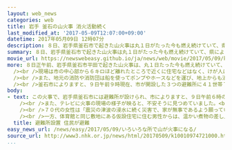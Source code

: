 ```yaml
---
layout: web_news
categories: web
title: 岩手 釜石の山火事 消火活動続く
last_modified_at: '2017-05-09T12:07:00+09:00'
datetime: 2017年05月09日 12時07分
description: ８日、岩手県釜石市で起きた山火事は丸１日がたった今も燃え続けていて、県によりますと、これまでに山林およそ４００ヘクタールが焼けました。県や自衛隊がヘリコプター１２機などで消火活動を続けています。
summary: ８日、岩手県釜石市で起きた山火事は丸１日がたった今も燃え続けていて、県によりますと、これまでに山林およそ４００ヘクタールが焼けました。県や自衛隊がヘリコプター１２機などで消火活動を続けています。
movie_url: https://newswebeasy.github.io/ja/news/web/movie/2017/05/09/k10010974721000.mp4
more: ８日正午前、岩手県釜石市平田で起きた山火事は、丸１日たった今も燃え続けていて、県によりますと、これまでに山林およそ４００ヘクタールが焼けました。<br
  /><br />現場は市の中心部から６キロほど離れたところで近くに住宅などはなく、けが人はいないということです。<br /><br />９日の消火活動は午前５時ごろから再開され、岩手県のほか、自衛隊や隣接する青森や秋田の２つの県のヘリコプター合わせて１２機が出て消火を続けています。<br
  /><br />また、地元の消防や消防団は船を使ってポンプやホースなどを運び、地上からも消火活動にあたっているということです。<br /><br />一方、釜石市は、さらに燃え広がるおそれもあるとして尾崎白浜と佐須の２つの地区の１３６世帯３４８人に避難指示を出しています。<br
  /><br />釜石市によりますと、９日午前９時現在、市が開設した３つの避難所に４１世帯７０人が避難しているということです。
body:
- text: この火事で、岩手県釜石市には避難所が設けられ、市によりますと、９日午前６時の時点で合わせて７４人が避難していました。<br /><br />このうち、最も多い４６人が避難していた平田地区の体育館では住民が毛布を使ったり、段ボールで風よけを作ったりして寒さをしのいでいました。<br
    /><br />また、テレビに火事の現場の様子が映ると、不安そうに見つめていました。<br /><br />８０代の女性は「体が冷えてしまい昨夜はぜんぜん眠れませんでした」と話していました。<br
    /><br />７０代の女性は「震災の津波の浸水に続く災害で、家が無事であるよう願っています。現場がどうなっているのか、さっぱりわからず不安です」と話していました。<br
    /><br />一方、体育館と同じ敷地にある仮設住宅に住む男性からは、温かい煮物の差し入れが届けられました。<br /><br />男性は津波で自宅を失い、仮設住宅に移る前は、この体育館で避難生活を送っていたということで、「震災の前に食堂を経営していてお世話になった人も多いので、避難所が開設されたと聞き差し入れを持ってきました」と話していました。
  title: 避難所設置 住民が避難
easy_news_url: /news/easy/2017/05/09/いろいろな所で山が火事になる/
source_url: http://www3.nhk.or.jp/news/html/20170509/k10010974721000.html?utm_int=news-new_contents_list-items_025
...
```


